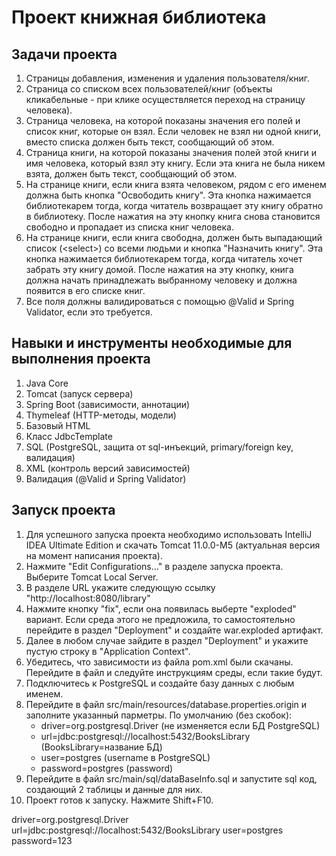 # Проект книжная библиотека
## Задачи проекта
1) Страницы добавления, изменения и удаления пользователя/книг.
2) Страница со списком всех пользователей/книг (объекты кликабельные - при клике осуществляется
   переход на страницу человека).
3) Страница человека, на которой показаны значения его полей и список книг, которые он
   взял. Если человек не взял ни одной книги, вместо списка должен быть текст, сообщающий об этом.
4) Страница книги, на которой показаны значения полей этой книги и имя человека,
   который взял эту книгу. Если эта книга не была никем взята, должен быть текст, сообщающий об этом.
5) На странице книги, если книга взята человеком, рядом с его именем должна быть кнопка
   "Освободить книгу". Эта кнопка нажимается библиотекарем тогда, когда читатель
   возвращает эту книгу обратно в библиотеку. После нажатия на эту кнопку книга снова
   становится свободно и пропадает из списка книг человека.
6) На странице книги, если книга свободна, должен быть выпадающий список (\<select\>)
   со всеми людьми и кнопка "Назначить книгу". Эта кнопка нажимается библиотекарем
   тогда, когда читатель хочет забрать эту книгу домой. После нажатия на эту кнопку, книга
   должна начать принадлежать выбранному человеку и должна появится в его списке
   книг.
7) Все поля должны валидироваться с помощью @Valid и Spring Validator, если это
   требуется.
## Навыки и инструменты необходимые для выполнения проекта
1) Java Core
2) Tomcat (запуск сервера)
3) Spring Boot (зависимости, аннотации)
4) Thymeleaf (HTTP-методы, модели)
5) Базовый HTML
6) Класс JdbcTemplate
7) SQL (PostgreSQL, защита от sql-инъекций, primary/foreign key, валидация)
8) XML (контроль версий зависимостей)
9) Валидация (@Valid и Spring Validator)
## Запуск проекта
1) Для успешного запуска проекта необходимо использовать IntelliJ IDEA Ultimate Edition и скачать Tomcat 11.0.0-M5
(актуальная версия на момент написания проекта).
2) Нажмите "Edit Configurations..." в разделе запуска проекта. Выберите Tomcat Local Server.
3) В разделе URL укажите следующую ссылку "http://localhost:8080/library"
4) Нажмите кнопку "fix", если она появилась выберте "exploded" вариант. Если среда этого не предложила, то самостоятельно перейдите в раздел "Deployment" и создайте war.exploded артифакт. 
5) Далее в любом случае зайдите в раздел "Deployment" и укажите пустую строку в "Application Context". 
6) Убедитесь, что зависимости из файла pom.xml были скачаны. Перейдите в файл и следуйте инструкциям среды, если
такие будут.
7) Подключитесь к PostgreSQL и создайте базу данных с любым именем.
8) Перейдите в файл src/main/resources/database.properties.origin и заполните указанный парметры. По умолчанию (без скобок):
   * driver=org.postgresql.Driver (не изменяется если БД PostgreSQL)
   * url=jdbc:postgresql://localhost:5432/BooksLibrary (BooksLibrary=название БД)
   * user=postgres (username в PostgreSQL)
   * password=postgres (password)
9) Перейдите в файл src/main/sql/dataBaseInfo.sql и запустите sql код, создающий 2 таблицы и данные для них.
10) Проект готов к запуску. Нажмите Shift+F10.


driver=org.postgresql.Driver
url=jdbc:postgresql://localhost:5432/BooksLibrary
user=postgres
password=123